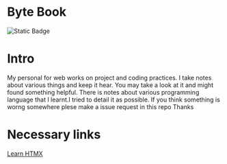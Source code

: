 # Byte Book
![Static Badge](https://img.shields.io/badge/Status-ongoing-green?style=plastic)
# Intro
My personal for web works on project and coding practices. I take notes about various things and keep it hear. You may take a look at it and might found something helpful.
There is notes about various programming language that I learnt.I tried to detail it as possible. If you think something is worng somewhere plese make a issue request in this repo
Thanks


# Necessary links
<a href="https://htmx.org/docs/#introduction" target="_blank">Learn HTMX</a>
